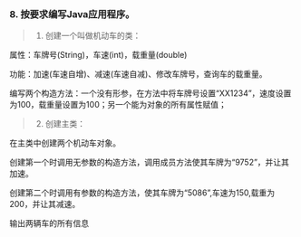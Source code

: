 ### 8. 按要求编写Java应用程序。
  > 1. 创建一个叫做机动车的类：

  属性：车牌号(String)，车速(int)，载重量(double)
  
  功能：加速(车速自增)、减速(车速自减)、修改车牌号，查询车的载重量。
  
  编写两个构造方法：一个没有形参，在方法中将车牌号设置“XX1234”，速度设置为100，载重量设置为100；另一个能为对象的所有属性赋值；
  
  > 2. 创建主类：
  
  在主类中创建两个机动车对象。
  
  创建第一个时调用无参数的构造方法，调用成员方法使其车牌为“9752”，并让其加速。
  
  创建第二个时调用有参数的构造方法，使其车牌为“5086”,车速为150,载重为200，并让其减速。
  
  输出两辆车的所有信息
